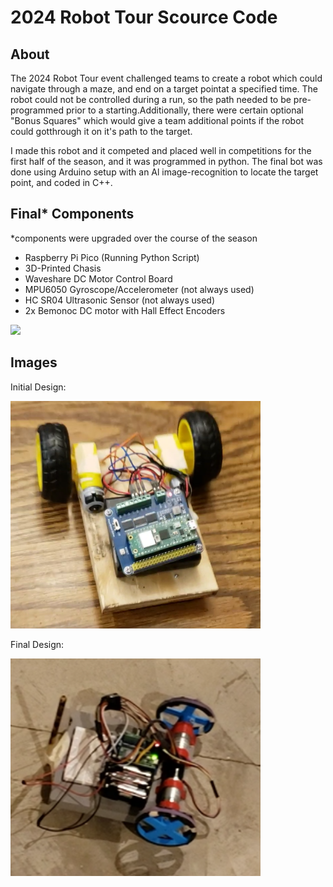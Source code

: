 # 2024 Robot Tour Scource Code

## About
<p>The 2024 Robot Tour event challenged teams to create a robot which could navigate through a maze, and end on a target pointat a specified time. The robot could not be controlled during a run, so the path needed to be pre-programmed prior to a starting.Additionally, there were certain optional "Bonus Squares" which would give a team additional points if the robot could gotthrough it on it's path to the target.</p>
<p>I made this robot and it competed and placed well in competitions for the first half of the season, and it was programmed in
python. The final bot was done using Arduino setup with an Al image-recognition to locate the target point, and coded in C++.</p>

## Final* Components
*components were upgraded over the course of the season
- Raspberry Pi Pico (Running Python Script)
- 3D-Printed Chasis
- Waveshare DC Motor Control Board
- MPU6050 Gyroscope/Accelerometer (not always used)
- HC SR04 Ultrasonic Sensor (not always used)
- 2x Bemonoc DC motor with Hall Effect Encoders
<img src="media/FinalSetup.jpg" width="1000">

## Images
<p>Initial Design:</p>
<img src="media/InitialBot.png" width="400">
<p>Final Design:</p>
<img src="media/FinalBot.png" width="400">
